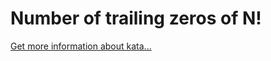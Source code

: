 Number of trailing zeros of N!
=
[Get more information about kata...](https://www.codewars.com//kata/52f787eb172a8b4ae1000a34)